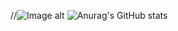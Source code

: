 //![Image alt](https://img.rl0.ru/afisha/904x508q85i/s1.afisha.ru/mediastorage/8c/f0/5e794bfbdbbd494aab72faa5f08c.jpg)
![Anurag's GitHub stats](https://github-readme-stats.vercel.app/api?username=mrdekan&show_icons=true&theme=tokyonight)
